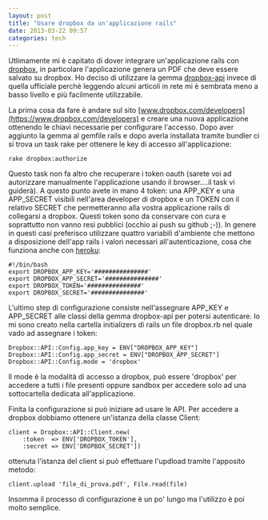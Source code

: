 ```yaml
---
layout: post
title: "Usare dropbox da un'applicazione rails"
date: 2013-03-22 09:57
categories: tech
---
```

Utlimamente mi è capitato di dover integrare un'applicazione rails con [dropbox](http://www.dropbox.com), in particolare l'applicazione genera un PDF che deve essere salvato su dropbox.
Ho deciso di utilizzare la gemma [dropbox-api](http://github.com/RISCfuture/dropbox) invece di quella ufficiale perchè leggendo alcuni articoli in rete mi è sembrata meno a basso livello e più facilmente utilizzabile.

La prima cosa da fare è andare sul sito [www.dropbox.com/developers](https://www.dropbox.com/developers) e creare una nuova applicazione ottenendo le chiavi necessarie per configurare l'accesso.
Dopo aver aggiunto la gemma al gemfile rails e dopo averla installata tramite bundler ci si trova un task rake per ottenere le key di accesso all'applicazione:


    rake dropbox:authorize


Questo task non fa altro che recuperare i token oauth (sarete voi ad autorizzare manualmente l'applicazione usando il browser....il task vi guiderà).
A questo punto avete in mano 4 token: una APP_KEY e una APP_SECRET visibili nell'area developer di dropbox e un TOKEN con il relativo SECRET che permetteranno alla vostra applicazione rails di collegarsi a dropbox.
Questi token sono da conservare con cura e soprattutto non vanno resi pubblici (occhio ai push su github ;-)).
In genere in questi casi preferisco utilizzare quattro variabili d'ambiente che mettono a disposizione dell'app rails i valori necessari all'autenticazione, cosa che funziona anche con [heroku](http://www.heroku.com):


    #!/bin/bash
    export DROPBOX_APP_KEY='###############'
    export DROPBOX_APP_SECRET='###############'
    export DROPBOX_TOKEN='###############'
    export DROPBOX_SECRET='###############'


L'ultimo step di configurazione consiste nell'assegnare APP_KEY e APP_SECRET alle classi della gemma dropbox-api per potersi autenticare. Io mi sono creato nella cartella initializers di rails un file dropbox.rb nel quale vado ad assegnare i token:

    Dropbox::API::Config.app_key = ENV["DROPBOX_APP_KEY"]
    Dropbox::API::Config.app_secret = ENV["DROPBOX_APP_SECRET"]
    Dropbox::API::Config.mode = 'dropbox'

Il mode è la modalità di accesso a dropbox, può essere 'dropbox' per accedere a tutti i file presenti oppure sandbox per accedere solo ad una sottocartella dedicata all'applicazione.

Finita la configurazione si può iniziare ad usare le API. Per accedere a dropbox dobbiamo ottenere un'istanza della classe Client:


    client = Dropbox::API::Client.new(
        :token  => ENV['DROPBOX_TOKEN'], 
        :secret => ENV['DROPBOX_SECRET'])


ottenuta l'istanza del client si può effettuare l'updload tramite l'apposito metodo:

    client.upload 'file_di_prova.pdf', File.read(file)


Insomma il processo di configurazione è un po' lungo ma l'utilizzo è poi molto semplice.